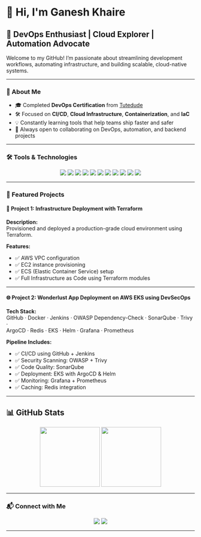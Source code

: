 
# 👋 Hi, I'm Ganesh Khaire

## 🚀 DevOps Enthusiast | Cloud Explorer | Automation Advocate

Welcome to my GitHub! I’m passionate about streamlining development workflows, automating infrastructure, and building scalable, cloud-native systems.

---

### 🧠 About Me
- 🎓 Completed **DevOps Certification** from [Tutedude](https://tutedude.in)
- 🛠️ Focused on **CI/CD**, **Cloud Infrastructure**, **Containerization**, and **IaC**
- 💡 Constantly learning tools that help teams ship faster and safer
- 🤝 Always open to collaborating on DevOps, automation, and backend projects

---

### 🛠️ Tools & Technologies

<p align="center">
  <img src="https://img.shields.io/badge/-Docker-2496ED?style=flat&logo=docker&logoColor=white" />
  <img src="https://img.shields.io/badge/-GitHub Actions-2088FF?style=flat&logo=github-actions&logoColor=white" />
  <img src="https://img.shields.io/badge/-Terraform-623CE4?style=flat&logo=terraform&logoColor=white" />
  <img src="https://img.shields.io/badge/-AWS-FF9900?style=flat&logo=amazon-aws&logoColor=white" />
  <img src="https://img.shields.io/badge/-Linux-FCC624?style=flat&logo=linux&logoColor=black" />
  <img src="https://img.shields.io/badge/-Python-3776AB?style=flat&logo=python&logoColor=white" />
  <img src="https://img.shields.io/badge/-Bash-4EAA25?style=flat&logo=gnubash&logoColor=white" />
  <img src="https://img.shields.io/badge/Kubernetes-326CE5?style=flat&logo=kubernetes&logoColor=white" />
  <img src="https://img.shields.io/badge/Jenkins-D24939?style=flat&logo=jenkins&logoColor=white" />
  <img src="https://img.shields.io/badge/Prometheus-E6522C?style=flat&logo=prometheus&logoColor=white" />
  <img src="https://img.shields.io/badge/Grafana-F46800?style=flat&logo=grafana&logoColor=white" />
</p>

---

### 📂 Featured Projects

#### 🚀 Project 1: Infrastructure Deployment with Terraform

**Description:**  
Provisioned and deployed a production-grade cloud environment using Terraform.

**Features:**
- ✅ AWS VPC configuration  
- ✅ EC2 instance provisioning  
- ✅ ECS (Elastic Container Service) setup  
- ✅ Full Infrastructure as Code using Terraform modules

---

#### 🌐 Project 2: Wonderlust App Deployment on AWS EKS using DevSecOps

**Tech Stack:**  
GitHub · Docker · Jenkins · OWASP Dependency-Check · SonarQube · Trivy ·  
ArgoCD · Redis · EKS · Helm · Grafana · Prometheus

**Pipeline Includes:**
- ✅ CI/CD using GitHub + Jenkins  
- ✅ Security Scanning: OWASP + Trivy  
- ✅ Code Quality: SonarQube  
- ✅ Deployment: EKS with ArgoCD & Helm  
- ✅ Monitoring: Grafana + Prometheus  
- ✅ Caching: Redis integration

---
## 📊 GitHub Stats  

<p align="center">
  <img src="https://github-readme-stats.vercel.app/api?username=ganeshkhairedevops&show_icons=true&theme=radical" height="160" />
  <img src="https://github-readme-streak-stats.herokuapp.com/?user=ganeshkhairedevops&theme=radical" height="160" />
</p>

---

### 📬 Connect with Me

<p align="center">
  <a href="https://www.linkedin.com/in/ganesh-khaire-518aa450"><img src="https://img.shields.io/badge/-LinkedIn-0077B5?style=flat&logo=linkedin&logoColor=white"/></a>
  <a href="mailto:ganeshkhaire14@gmail.com"><img src="https://img.shields.io/badge/-Email-D14836?style=flat&logo=gmail&logoColor=white"/></a>
</p>

---
